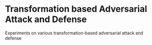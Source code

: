 # Transformation based Adversarial Attack and Defense
Experiments on various transformation-based adversarial attack and defense 
